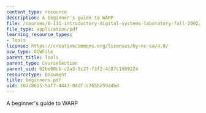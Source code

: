 ```yaml
---
content_type: resource
description: A beginner's guide to WARP
file: /courses/6-111-introductory-digital-systems-laboratory-fall-2002/107c86155af744430ddfc765b259adbd_beginners.pdf
file_type: application/pdf
learning_resource_types:
- Tools
license: https://creativecommons.org/licenses/by-nc-sa/4.0/
ocw_type: OCWFile
parent_title: Tools
parent_type: CourseSection
parent_uid: 62be00cb-c2a3-5c27-f3f2-4c87c1989224
resourcetype: Document
title: beginners.pdf
uid: 107c8615-5af7-4443-0ddf-c765b259adbd
---
```

A beginner's guide to WARP